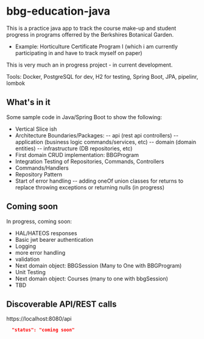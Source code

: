 # bbg-education-java
This is a practice java app to track the course make-up and student progress in programs offerred by the Berkshires Botanical Garden.
- Example:  Horticulture Certificate Program I  (which i am currently participating in and have to track myself on paper)

This is very much an in progress project - in current development.

Tools:  Docker, PostgreSQL for dev, H2 for testing, Spring Boot, JPA, pipelinr, lombok

## What's in it
Some sample code in Java/Spring Boot to show the following:
- Vertical Slice ish
- Architecture Boundaries/Packages:
  -- api (rest api controllers)
  -- application (business logic commands/services, etc)
  -- domain (domain entities)
  -- infrastructure (DB repositories, etc)
- First domain CRUD implementation:  BBGProgram
- Integration Testing of Repositories, Commands, Controllers
- Commands/Handlers
- Repository Pattern
- Start of error handling
  -- adding oneOf union classes for returns to replace throwing exceptions or returning nulls (in progress)



## Coming soon
In progress, coming soon:
- HAL/HATEOS responses
- Basic jwt bearer authentication
- Logging
- more error handling
- validation
- Next domain object:  BBGSession (Many to One with BBGProgram)
- Unit Testing
- Next domain object:  Courses (many to one with bbgSession)
- TBD
  
## Discoverable API/REST calls

https://localhost:8080/api

```json
  "status": "coming soon"
```
